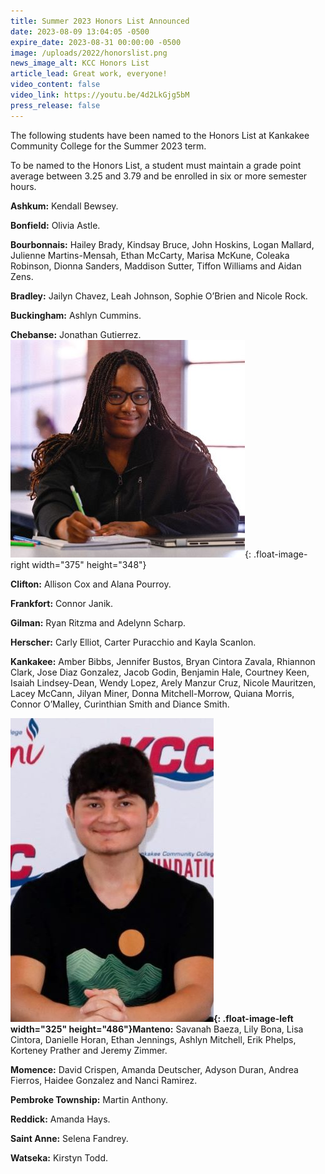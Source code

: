 ```yaml
---
title: Summer 2023 Honors List Announced
date: 2023-08-09 13:04:05 -0500
expire_date: 2023-08-31 00:00:00 -0500
image: /uploads/2022/honorslist.png
news_image_alt: KCC Honors List
article_lead: Great work, everyone!
video_content: false
video_link: https://youtu.be/4d2LkGjg5bM
press_release: false
---
```

The following students have been named to the Honors List at Kankakee Community College for the Summer 2023 term.

To be named to the Honors List, a student must maintain a grade point average between 3.25 and 3.79 and be enrolled in six or more semester hours.

**Ashkum:** Kendall Bewsey.

**Bonfield:** Olivia Astle.

**Bourbonnais:** Hailey Brady, Kindsay Bruce, John Hoskins, Logan Mallard, Julienne Martins-Mensah, Ethan McCarty, Marisa McKune, Coleaka Robinson, Dionna Sanders, Maddison Sutter, Tiffon Williams and Aidan Zens.

**Bradley:** Jailyn Chavez, Leah Johnson, Sophie O’Brien and Nicole Rock.

**Buckingham:** Ashlyn Cummins.

**Chebanse:** Jonathan Gutierrez.![Amber Bibbs of Kankakee](/uploads/2023/amberbibbshonors-375x348.jpg "Amber Bibbs of Kankakee"){: .float-image-right width="375" height="348"}

**Clifton:** Allison Cox and Alana Pourroy.

**Frankfort:** Connor Janik.

**Gilman:** Ryan Ritzma and Adelynn Scharp.

**Herscher:** Carly Elliot, Carter Puracchio and Kayla Scanlon.

**Kankakee:** Amber Bibbs, Jennifer Bustos, Bryan Cintora Zavala, Rhiannon Clark, Jose Diaz Gonzalez, Jacob Godin, Benjamin Hale, Courtney Keen, Isaiah Lindsey-Dean, Wendy Lopez, Arely Manzur Cruz, Nicole Mauritzen, Lacey McCann, Jilyan Miner, Donna Mitchell-Morrow, Quiana Morris, Connor O’Malley, Curinthian Smith and Diance Smith.

**![](/uploads/2023/ethanjenningshonors-325x486.jpg){: .float-image-left width="325" height="486"}Manteno:** Savanah Baeza, Lily Bona, Lisa Cintora, Danielle Horan, Ethan Jennings, Ashlyn Mitchell, Erik Phelps, Korteney Prather and Jeremy Zimmer.

**Momence:** David Crispen, Amanda Deutscher, Adyson Duran, Andrea Fierros, Haidee Gonzalez and Nanci Ramirez.

**Pembroke Township:** Martin Anthony.

**Reddick:** Amanda Hays.

**Saint Anne:** Selena Fandrey.

**Watseka:** Kirstyn Todd.